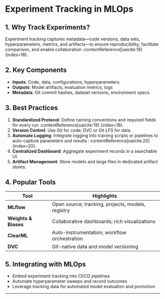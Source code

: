 <!-- experiment_tracking.md -->

# Experiment Tracking in MLOps

## 1. Why Track Experiments?

Experiment tracking captures metadata—code versions, data sets, hyperparameters, metrics, and artifacts—to ensure
reproducibility, facilitate comparison, and enable collaboration :contentReference[oaicite:18]{index=18}.

## 2. Key Components

- **Inputs**: Code, data, configurations, hyperparameters
- **Outputs**: Model artifacts, evaluation metrics, logs
- **Metadata**: Git commit hashes, dataset versions, environment specs

## 3. Best Practices

1. **Standardized Protocol**: Define naming conventions and required fields for every run :contentReference[oaicite:19]
   {index=19}.
2. **Version Control**: Use Git for code; DVC or Git LFS for data.
3. **Automate Logging**: Integrate logging into training scripts or pipelines to auto-capture parameters and results :
   contentReference[oaicite:20]{index=20}.
4. **Centralized Dashboard**: Aggregate experiment records in a searchable UI.
5. **Artifact Management**: Store models and large files in dedicated artifact stores.

## 4. Popular Tools

| Tool                 | Highlights                                        |
|----------------------|---------------------------------------------------|
| **MLflow**           | Open source; tracking, projects, models, registry |
| **Weights & Biases** | Collaborative dashboards; rich visualizations     |
| **ClearML**          | Auto-instrumentation; workflow orchestration      |
| **DVC**              | Git-native data and model versioning              | :contentReference[oaicite:21]{index=21}

## 5. Integrating with MLOps

- Embed experiment tracking into CI/CD pipelines
- Automate hyperparameter sweeps and record outcomes
- Leverage tracking data for automated model evaluation and promotion

---
